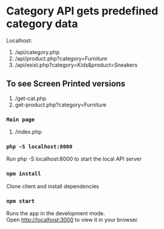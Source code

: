 # Category API gets predefined category data

Localhost:

1. /api/category.php
2. /api/product.php?category=Furniture
3. /api/exist.php?category=Kids&product=Sneakers

## To see Screen Printed versions

1. /get-cat.php
2. get-product.php?category=Furniture

### `Main page`

1. /index.php

### `php -S localhost:8000`

Run php -S localhost:8000 to start the local API server

### `npm install`

Clone client and install dependencies

### `npm start`

Runs the app in the development mode.\
Open [http://localhost:3000](http://localhost:3000) to view it in your browser.
